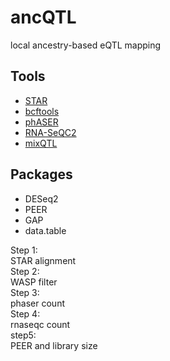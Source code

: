 # ancQTL
local ancestry-based eQTL mapping

## Tools
* [STAR](https://github.com/alexdobin/STAR)
* [bcftools](https://samtools.github.io/bcftools/bcftools.html)
* [phASER](https://github.com/secastel/phaser)
* [RNA-SeQC2](https://github.com/getzlab/rnaseqc)
* [mixQTL](https://github.com/hakyimlab/mixqtl)

## Packages
* DESeq2
* PEER
* GAP
* data.table

Step 1:  
STAR alignment  
Step 2:  
WASP filter  
Step 3:  
phaser count  
Step 4:  
rnaseqc count  
step5:  
PEER and library size  

